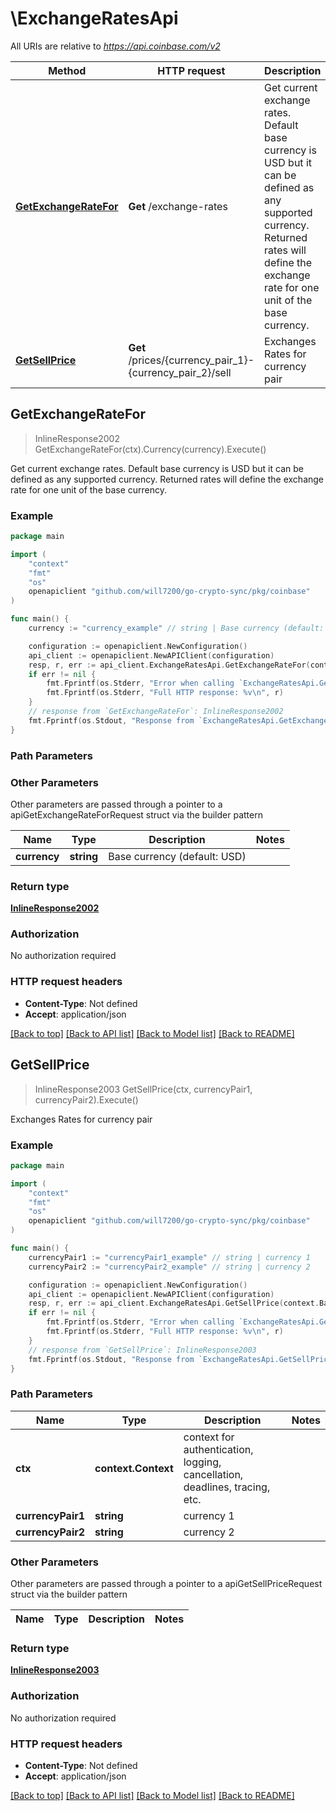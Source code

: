 # \ExchangeRatesApi

All URIs are relative to *https://api.coinbase.com/v2*

Method | HTTP request | Description
------------- | ------------- | -------------
[**GetExchangeRateFor**](ExchangeRatesApi.md#GetExchangeRateFor) | **Get** /exchange-rates | Get current exchange rates. Default base currency is USD but it can be defined as any supported currency. Returned rates will define the exchange rate for one unit of the base currency.
[**GetSellPrice**](ExchangeRatesApi.md#GetSellPrice) | **Get** /prices/{currency_pair_1}-{currency_pair_2}/sell | Exchanges Rates for currency pair



## GetExchangeRateFor

> InlineResponse2002 GetExchangeRateFor(ctx).Currency(currency).Execute()

Get current exchange rates. Default base currency is USD but it can be defined as any supported currency. Returned rates will define the exchange rate for one unit of the base currency.



### Example

```go
package main

import (
    "context"
    "fmt"
    "os"
    openapiclient "github.com/will7200/go-crypto-sync/pkg/coinbase"
)

func main() {
    currency := "currency_example" // string | Base currency (default: USD)  (optional)

    configuration := openapiclient.NewConfiguration()
    api_client := openapiclient.NewAPIClient(configuration)
    resp, r, err := api_client.ExchangeRatesApi.GetExchangeRateFor(context.Background(), ).Currency(currency).Execute()
    if err != nil {
        fmt.Fprintf(os.Stderr, "Error when calling `ExchangeRatesApi.GetExchangeRateFor``: %v\n", err)
        fmt.Fprintf(os.Stderr, "Full HTTP response: %v\n", r)
    }
    // response from `GetExchangeRateFor`: InlineResponse2002
    fmt.Fprintf(os.Stdout, "Response from `ExchangeRatesApi.GetExchangeRateFor`: %v\n", resp)
}
```

### Path Parameters



### Other Parameters

Other parameters are passed through a pointer to a apiGetExchangeRateForRequest struct via the builder pattern


Name | Type | Description  | Notes
------------- | ------------- | ------------- | -------------
 **currency** | **string** | Base currency (default: USD)  | 

### Return type

[**InlineResponse2002**](InlineResponse2002.md)

### Authorization

No authorization required

### HTTP request headers

- **Content-Type**: Not defined
- **Accept**: application/json

[[Back to top]](#) [[Back to API list]](../README.md#documentation-for-api-endpoints)
[[Back to Model list]](../README.md#documentation-for-models)
[[Back to README]](../README.md)


## GetSellPrice

> InlineResponse2003 GetSellPrice(ctx, currencyPair1, currencyPair2).Execute()

Exchanges Rates for currency pair



### Example

```go
package main

import (
    "context"
    "fmt"
    "os"
    openapiclient "github.com/will7200/go-crypto-sync/pkg/coinbase"
)

func main() {
    currencyPair1 := "currencyPair1_example" // string | currency 1 
    currencyPair2 := "currencyPair2_example" // string | currency 2 

    configuration := openapiclient.NewConfiguration()
    api_client := openapiclient.NewAPIClient(configuration)
    resp, r, err := api_client.ExchangeRatesApi.GetSellPrice(context.Background(), currencyPair1, currencyPair2).Execute()
    if err != nil {
        fmt.Fprintf(os.Stderr, "Error when calling `ExchangeRatesApi.GetSellPrice``: %v\n", err)
        fmt.Fprintf(os.Stderr, "Full HTTP response: %v\n", r)
    }
    // response from `GetSellPrice`: InlineResponse2003
    fmt.Fprintf(os.Stdout, "Response from `ExchangeRatesApi.GetSellPrice`: %v\n", resp)
}
```

### Path Parameters


Name | Type | Description  | Notes
------------- | ------------- | ------------- | -------------
**ctx** | **context.Context** | context for authentication, logging, cancellation, deadlines, tracing, etc.
**currencyPair1** | **string** | currency 1  | 
**currencyPair2** | **string** | currency 2  | 

### Other Parameters

Other parameters are passed through a pointer to a apiGetSellPriceRequest struct via the builder pattern


Name | Type | Description  | Notes
------------- | ------------- | ------------- | -------------



### Return type

[**InlineResponse2003**](InlineResponse2003.md)

### Authorization

No authorization required

### HTTP request headers

- **Content-Type**: Not defined
- **Accept**: application/json

[[Back to top]](#) [[Back to API list]](../README.md#documentation-for-api-endpoints)
[[Back to Model list]](../README.md#documentation-for-models)
[[Back to README]](../README.md)

